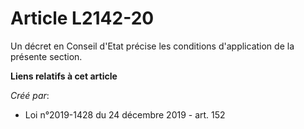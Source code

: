 # Article L2142-20

Un décret en Conseil d'Etat précise les conditions d'application de la présente section.

**Liens relatifs à cet article**

_Créé par_:

  - Loi n°2019-1428 du 24 décembre 2019 - art. 152
